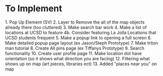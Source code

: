 <h1> To Implement </h1>
1. Pop Up Element (SV)
2. Layer to Remove the all of the map objects already there (too cluttered)
3. Make search bar work
4. Make a list of locations at UCSD to feature
	4b. Consider featuring La Jolla Locations that UCSD students frequent
5. Make a popup link to opening a full screen 
6. Make detailed popup page layout (ex Jason/Steph Prototype)
7. Make triton man tutorial 
8. Create All pins page (ex Tiffanys Prototype)
9. Search functionality
10. Create user profile page
11. Make location dot have orientation (so it shows what direction you are facing)
12. Filtering what shows up on map (art pieces, libraries ect)
13. Added "places near you" on map